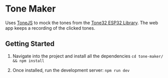 # Tone Maker

Uses [ToneJS](https://tonejs.github.io/) to mock the tones from the [Tone32 ESP32 Library](https://github.com/lbernstone/Tone32). The web app keeps a recording of the clicked tones.

## Getting Started

1. Navigate into the project and install all the dependencies
   `cd tone-maker/ && npm install`

2. Once installed, run the development server:
   `npm run dev`

